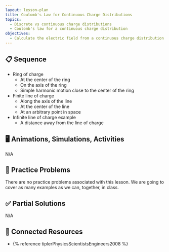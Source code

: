 ```yaml
---
layout: lesson-plan
title: Coulomb's Law for Continuous Charge Distributions
topics:
  - Discrete vs continuous charge distributions
  - Coulomb's law for a continuous charge distribution
objectives:
  - Calculate the electric field from a continuous charge distribution using Coulomb's law
---
```


## 📋 Sequence

* Ring of charge
  * At the center of the ring
  * On the axis of the ring
  * Simple harmonic motion close to the center of the ring
* Finite line of charge
  * Along the axis of the line
  * At the center of the line
  * At an arbitrary point in space
* Infinite line of charge example
  * A distance away from the line of charge

## 🖥️ Animations, Simulations, Activities

N/A

## 📝 Practice Problems

There are no practice problems associated with this lesson. We are going to cover as many examples as we can, together, in class.

## ✅ Partial Solutions

N/A

## 📘 Connected Resources

* {% reference tiplerPhysicsScientistsEngineers2008 %}
